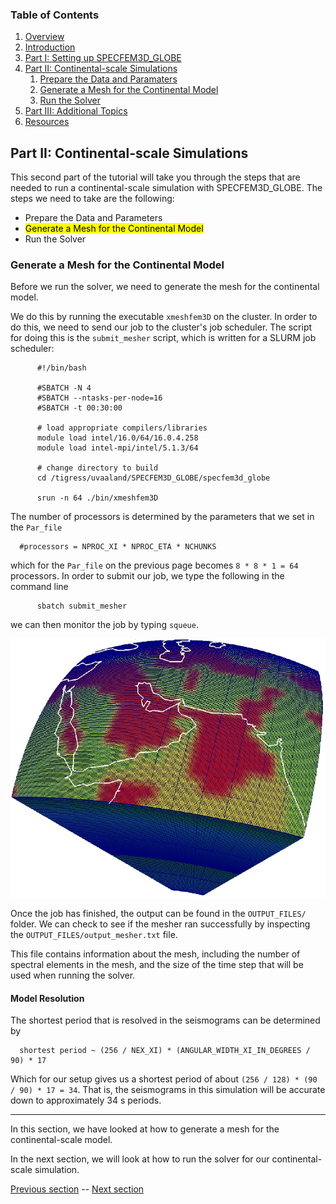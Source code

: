 ### Table of Contents
1. [Overview](/index.md)
2. [Introduction](/intro_specfem.md)
3. [Part I: Setting up SPECFEM3D_GLOBE](/setup_specfem3d.md)
4. [Part II: Continental-scale Simulations](/prepare_data.md)
    1. [Prepare the Data and Paramaters](/prepare_data.md)
    2. [Generate a Mesh for the Continental Model](/generate_mesh.md)
    3. [Run the Solver](/run_solver.md)
5. [Part III: Additional Topics](/partIII.md)
6. [Resources](resources.md)


## Part II: Continental-scale Simulations

This second part of the tutorial will take you through the steps that are
needed to run a continental-scale simulation with SPECFEM3D_GLOBE. The steps we
need to take are the following:
* Prepare the Data and Parameters
* <mark>Generate a Mesh for the Continental Model</mark>
* Run the Solver

### Generate a Mesh for the Continental Model

Before we run the solver, we need to generate the mesh for the continental
model.

We do this by running the executable `xmeshfem3D` on the cluster. In order to
do this, we need to send our job to the cluster's job scheduler. The script for
doing this is the `submit_mesher` script, which is written for a SLURM job
scheduler:

```shell
      #!/bin/bash
      
      #SBATCH -N 4
      #SBATCH --ntasks-per-node=16
      #SBATCH -t 00:30:00
      
      # load appropriate compilers/libraries
      module load intel/16.0/64/16.0.4.258
      module load intel-mpi/intel/5.1.3/64
      
      # change directory to build
      cd /tigress/uvaaland/SPECFEM3D_GLOBE/specfem3d_globe
      
      srun -n 64 ./bin/xmeshfem3D
```

The number of processors is determined by the parameters that we set in the
`Par_file`

      #processors = NPROC_XI * NPROC_ETA * NCHUNKS

which for the `Par_file` on the previous page becomes `8 * 8 * 1 = 64`
processors. In order to submit our job, we type the following in the command line

```shell
      sbatch submit_mesher
```

we can then monitor the job by typing `squeue`.

<p align="center">
  <img src="Fig/regional_mesh.jpeg" alt="Regional mesh">
</p>


Once the job has finished, the output can be found in the `OUTPUT_FILES/`
folder. We can check to see if the mesher ran successfully by inspecting the
`OUTPUT_FILES/output_mesher.txt` file.

This file contains information about the mesh, including the number of spectral 
elements in the mesh, and the size of the time step that will be used when 
running the solver.

#### Model Resolution

The shortest period that is resolved in the seismograms can be determined by

      shortest period ~ (256 / NEX_XI) * (ANGULAR_WIDTH_XI_IN_DEGREES / 90) * 17

Which for our setup gives us a shortest period of about `(256 / 128) * (90 / 90) * 17 = 34`. That is, the seismograms in this simulation will be accurate down to approximately 34 s periods.

---
In this section, we have looked at how to generate a mesh for the
continental-scale model.

In the next section, we will look at how to run the solver for our
continental-scale simulation.

[Previous section](/prepare_data.md) -- [Next section](/run_solver.md)
